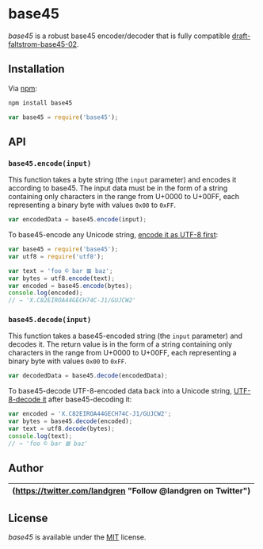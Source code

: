 # base45

_base45_ is a robust base45 encoder/decoder that is fully compatible [draft-faltstrom-base45-02](https://www.ietf.org/id/draft-faltstrom-base45-02.txt).

## Installation

Via [npm](https://www.npmjs.com/):

```bash
npm install base45
```

```js
var base45 = require('base45');
```

## API
### `base45.encode(input)`

This function takes a byte string (the `input` parameter) and encodes it according to base45. The input data must be in the form of a string containing only characters in the range from U+0000 to U+00FF, each representing a binary byte with values `0x00` to `0xFF`.

```js
var encodedData = base45.encode(input);
```

To base45-encode any Unicode string, [encode it as UTF-8 first](https://github.com/mathiasbynens/utf8.js#utf8encodestring):

```js
var base45 = require('base45');
var utf8 = require('utf8');

var text = 'foo © bar 𝌆 baz';
var bytes = utf8.encode(text);
var encoded = base45.encode(bytes);
console.log(encoded);
// → 'X.C82EIROA44GECH74C-J1/GUJCW2'
```

### `base45.decode(input)`

This function takes a base45-encoded string (the `input` parameter) and decodes it. The return value is in the form of a string containing only characters in the range from U+0000 to U+00FF, each representing a binary byte with values `0x00` to `0xFF`. 

```js
var decodedData = base45.decode(encodedData);
```

To base45-decode UTF-8-encoded data back into a Unicode string, [UTF-8-decode it](https://github.com/mathiasbynens/utf8.js#utf8decodebytestring) after base45-decoding it:

```js
var encoded = 'X.C82EIROA44GECH74C-J1/GUJCW2';
var bytes = base45.decode(encoded);
var text = utf8.decode(bytes);
console.log(text);
// → 'foo © bar 𝌆 baz'
```

## Author

| (https://twitter.com/landgren "Follow @landgren on Twitter") |
|---|

## License

_base45_ is available under the [MIT](https://opensource.org/licenses/mit-license.php) license.